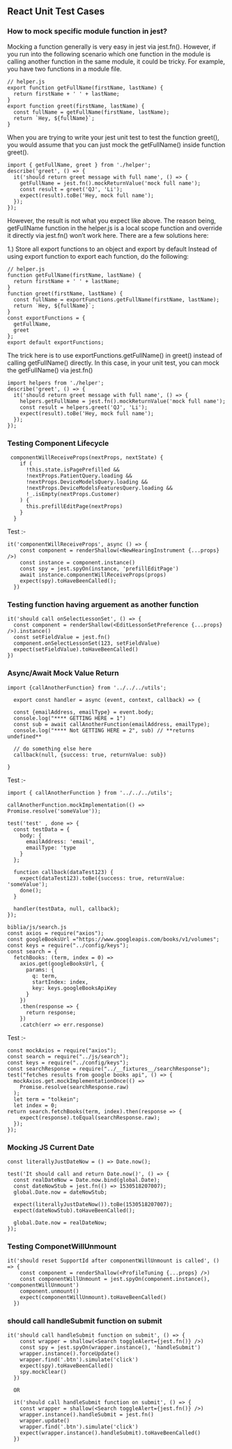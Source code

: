 ## React Unit Test Cases

### How to mock specific module function in jest?
Mocking a function generally is very easy in jest via jest.fn(). However, if you run into the following scenario which one function in the module is calling another function in the same module, it could be tricky.
For example, you have two functions in a module file.
```
// helper.js
export function getFullName(firstName, lastName) {
  return firstName + ' ' + lastName;
}
export function greet(firstName, lastName) {
  const fullName = getFullName(firstName, lastName);
  return `Hey, ${fullName}`;
}
```
When you are trying to write your jest unit test to test the function greet(), you would assume that you can just mock the getFullName() inside function greet().
```
import { getFullName, greet } from './helper';
describe('greet', () => {
  it('should return greet message with full name', () => {
    getFullName = jest.fn().mockReturnValue('mock full name');
    const result = greet('QJ', 'Li');
    expect(result).toBe('Hey, mock full name');
  });
});
```
However, the result is not what you expect like above. The reason being, getFullName function in the helper.js is a local scope function and override it directly via jest.fn() won’t work here.
There are a few solutions here:

1.) Store all export functions to an object and export by default
Instead of using export function to export each function, do the following:
```
// helper.js
function getFullName(firstName, lastName) {
  return firstName + ' ' + lastName;
}
function greet(firstName, lastName) {
  const fullName = exportFunctions.getFullName(firstName, lastName);
  return `Hey, ${fullName}`;
}
const exportFunctions = {
  getFullName,
  greet
};
export default exportFunctions;
```
The trick here is to use exportFunctions.getFullName() in greet() instead of calling getFullName() directly. In this case, in your unit test, you can mock the getFullName() via jest.fn()
```
import helpers from './helper';
describe('greet', () => {
  it('should return greet message with full name', () => {
    helpers.getFullName = jest.fn().mockReturnValue('mock full name');
    const result = helpers.greet('QJ', 'Li');
    expect(result).toBe('Hey, mock full name');
  });
});
```

### Testing Component Lifecycle
```
 componentWillReceiveProps(nextProps, nextState) {
    if (
      !this.state.isPagePrefilled &&
      !nextProps.PatientQuery.loading &&
      !nextProps.DeviceModelsQuery.loading &&
      !nextProps.DeviceModelsFeaturesQuery.loading &&
      !_.isEmpty(nextProps.Customer)
    ) {
      this.prefillEditPage(nextProps)
    }
  }
  ```
  Test :-
```
it('componentWillReceiveProps', async () => {
    const component = renderShallow(<NewHearingInstrument {...props} />)
    const instance = component.instance()
    const spy = jest.spyOn(instance, 'prefillEditPage')
    await instance.componentWillReceiveProps(props)
    expect(spy).toHaveBeenCalled();
  })
  ```
  
  ### Testing function having arguement as another function
  ```
  it('should call onSelectLessonSet', () => {
    const component = renderShallow(<EditLessonSetPreference {...props} />).instance()
    const setFieldValue = jest.fn()
    component.onSelectLessonSet(123, setFieldValue)
    expect(setFieldValue).toHaveBeenCalled()
  })
  ```
### Async/Await Mock Value Return
```
import {callAnotherFunction} from '../../../utils';

  export const handler = async (event, context, callback) => {

  const {emailAddress, emailType} = event.body;
  console.log("**** GETTING HERE = 1")
  const sub = await callAnotherFunction(emailAddress, emailType);
  console.log("**** Not GETTING HERE = 2", sub) // **returns undefined**

  // do something else here
  callback(null, {success: true, returnValue: sub})

}
```
Test :-
```
import { callAnotherFunction } from '../../../utils';

callAnotherFunction.mockImplementation(() => Promise.resolve('someValue'));

test('test' , done => {
  const testData = {
    body: {
      emailAddress: 'email',
      emailType: 'type
    }
  };

  function callback(dataTest123) {
    expect(dataTest123).toBe({success: true, returnValue: 'someValue');
    done();
  }

  handler(testData, null, callback);
});
```

```
biblia/js/search.js
const axios = require("axios");
const googleBooksUrl ="https://www.googleapis.com/books/v1/volumes";
const keys = require("../config/keys");
const search = {
  fetchBooks: (term, index = 0) =>
    axios.get(googleBooksUrl, {
      params: {
        q: term,
        startIndex: index,
        key: keys.googleBooksApiKey
      }
    })
    .then(response => {
      return response;
    })
    .catch(err => err.response)
 ```
 
Test :-

```
const mockAxios = require("axios");
const search = require("../js/search");
const keys = require("../config/keys");
const searchResponse = require("../__fixtures__/searchResponse");
test("fetches results from google books api", () => {
  mockAxios.get.mockImplementationOnce(() =>
    Promise.resolve(searchResponse.raw)
  );
  let term = "tolkein";
  let index = 0;
return search.fetchBooks(term, index).then(response => {
    expect(response).toEqual(searchResponse.raw);
  });
});
```
### Mocking JS Current Date
```
const literallyJustDateNow = () => Date.now();

test('It should call and return Date.now()', () => {
  const realDateNow = Date.now.bind(global.Date);
  const dateNowStub = jest.fn(() => 1530518207007);
  global.Date.now = dateNowStub;

  expect(literallyJustDateNow()).toBe(1530518207007);
  expect(dateNowStub).toHaveBeenCalled();

  global.Date.now = realDateNow;
});
```

### Testing ComponetWillUnmount
```
it('should reset SupportId after componentWillUnmount is called', () => {
    const component = renderShallow(<ProfileTuning {...props} />)
    const componentWillUnmount = jest.spyOn(component.instance(), 'componentWillUnmount')
    component.unmount()
    expect(componentWillUnmount).toHaveBeenCalled()
  })
```

### should call handleSubmit function on submit
```
it('should call handleSubmit function on submit', () => {
    const wrapper = shallow(<Search toggleAlert={jest.fn()} />)
    const spy = jest.spyOn(wrapper.instance(), 'handleSubmit')
    wrapper.instance().forceUpdate()
    wrapper.find('.btn').simulate('click')
    expect(spy).toHaveBeenCalled()
    spy.mockClear()
  })
  
  OR
  
  it('should call handleSubmit function on submit', () => {
    const wrapper = shallow(<Search toggleAlert={jest.fn()} />)
    wrapper.instance().handleSubmit = jest.fn()
    wrapper.update()
    wrapper.find('.btn').simulate('click')
    expect(wrapper.instance().handleSubmit).toHaveBeenCalled()
  })
```
